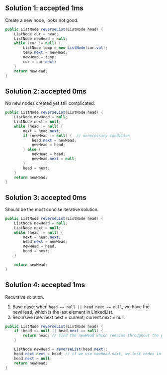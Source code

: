 ## Solution 1: accepted 1ms

Create a new node, looks not good. 

```java
public ListNode reverseList(ListNode head) {
    ListNode cur = head;
    ListNode newHead = null;
    while (cur != null) {
        ListNode temp = new ListNode(cur.val);
        temp.next = newHead;
        newHead = temp;
        cur = cur.next;
    }
    return newHead;
}
```

## Solution 2: accepted 0ms

No new nodes created yet still complicated.

```java
public ListNode reverseList(ListNode head) {
    ListNode newHead = null;
    ListNode next = null;
    while (head != null) {
        next = head.next;
        if (newHead != null) {  // unnecessary condition
            head.next = newHead;
            newHead = head;
        } else {
            newHead = head;
            newHead.next = null;
        }
        head = next;
    }
    return newHead;
}
```

## Solution 3: accepted 0ms

Should be the most concise iterative solution.  

```java
public ListNode reverseList(ListNode head) {
    ListNode newHead = null;
    ListNode next = null;
    while (head != null) {
        next = head.next;
        head.next = newHead;
        newHead = head;
        head = next;
    }

    return newHead;
}
```

## Solution 4: accepted 1ms

Recursive solution.  
1. Base case: when `head == null || head.next == null`, we have the newHead, which is the last element in LinkedList. 
2. Recursive rule: next.next = current; current.next = null. 

```java
public ListNode reverseList(ListNode head) {
    if (head == null || head.next == null) {
        return head; // find the newHead which remains throughout the program
    }

    ListNode newHead = reverseList(head.next);
    head.next.next = head; // if we use newHead.next, we lost nodes in the middle
    head.next = null;
    return newHead;       
}
```

